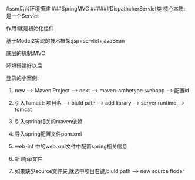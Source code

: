 #ssm后台环境搭建
###SpringMVC
######DispathcherServlet类
核心本质: 是一个Servlet

作用:就是初始化组件

基于Model2实现的技术框架:jsp+servlet+javaBean

底层的机制:MVC

环境搭建好以后

登录的小案例:
1. new --> Maven Project --> next --> maven-archetype-webapp --> 配置id

2. 引入Tomcat: 项目名 --> biuld path --> add library --> server  runtime --> tomcat

3. 引入spring相关的maven依赖

4. 导入spring配置文件pom.xml

5. web-inf 中的web.xml文件中配置spring相关信息

6. 新建jsp文件

7. 如果缺少source文件夹,就选中项目右键,biuld path --> new source floder


